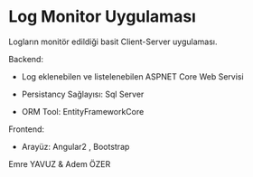 # Log Monitor Uygulaması

Logların monitör edildiği basit Client-Server uygulaması.



Backend:

  - Log eklenebilen ve listelenebilen ASPNET Core Web Servisi
  
  - Persistancy Sağlayısı: Sql Server
  
  - ORM Tool: EntityFrameworkCore
  



Frontend:

  - Arayüz: Angular2 , Bootstrap




Emre YAVUZ & Adem ÖZER
